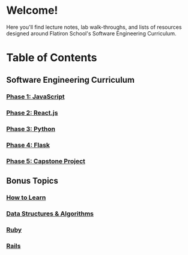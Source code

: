 # Welcome!

Here you'll find lecture notes, lab walk-throughs, and lists of resources designed around Flatiron School's Software Engineering Curriculum.

# Table of Contents
## Software Engineering Curriculum
### [Phase 1: JavaScript](https://github.com/charliekozey/flatiron-lesson-plans/tree/main/JavaScript) 
### [Phase 2: React.js](https://github.com/charliekozey/flatiron-lesson-plans/tree/main/React.js)
### [Phase 3: Python](https://github.com/charliekozey/flatiron-lesson-plans/tree/main/Python)
### [Phase 4: Flask](https://github.com/charliekozey/flatiron-lesson-plans/tree/main/Flask)
### [Phase 5: Capstone Project](https://github.com/charliekozey/flatiron-lesson-plans/tree/main/Capstone)
## Bonus Topics
### [How to Learn](https://github.com/charliekozey/flatiron-lesson-plans/tree/main/How-To-Learn)
### [Data Structures & Algorithms](https://github.com/charliekozey/flatiron-lesson-plans/tree/main/Data-Structures-and-Algorithms)
### [Ruby](https://github.com/charliekozey/flatiron-lesson-plans/tree/main/Ruby)
### [Rails](https://github.com/charliekozey/flatiron-lesson-plans/tree/main/Rails)